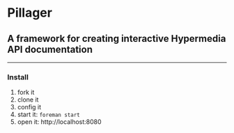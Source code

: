 # Pillager
## A framework for creating interactive Hypermedia API documentation

----

### Install

1. fork it
2. clone it
3. config it
4. start it: `foreman start`
5. open it: http://localhost:8080
